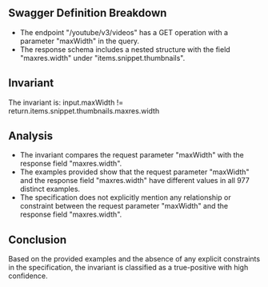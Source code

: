 ## Swagger Definition Breakdown
- The endpoint "/youtube/v3/videos" has a GET operation with a parameter "maxWidth" in the query.
- The response schema includes a nested structure with the field "maxres.width" under "items.snippet.thumbnails".

## Invariant
The invariant is: input.maxWidth != return.items.snippet.thumbnails.maxres.width

## Analysis
- The invariant compares the request parameter "maxWidth" with the response field "maxres.width".
- The examples provided show that the request parameter "maxWidth" and the response field "maxres.width" have different values in all 977 distinct examples.
- The specification does not explicitly mention any relationship or constraint between the request parameter "maxWidth" and the response field "maxres.width".

## Conclusion
Based on the provided examples and the absence of any explicit constraints in the specification, the invariant is classified as a true-positive with high confidence.
